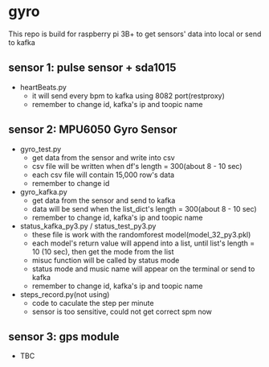 # gyro
This repo is build for raspberry pi 3B+ to get sensors' data into local or send to kafka
## sensor 1: pulse sensor + sda1015 
  * heartBeats.py
    - it will send every bpm to kafka using 8082 port(restproxy)
    - remember to change id, kafka's ip and toopic name
## sensor 2: MPU6050 Gyro Sensor
  * gyro_test.py
    - get data from the sensor and write into csv
    - csv file will be written when df's length = 300(about 8 - 10 sec)
    - each csv file will contain 15,000 row's data
    - remember to change id
  * gyro_kafka.py
    - get data from the sensor and send to kafka
    - data will be send when the list_dict's length = 300(about 8 - 10 sec)
    - remember to change id, kafka's ip and toopic name
  * status_kafka_py3.py / status_test_py3.py
    - these file is work with the randomforest model(model_32_py3.pkl)
    - each model's return value will append into a list,  until list's length = 10 (10 sec), then get the mode from the list
    - misuc function will be called by status mode
    - status mode and music name will appear on the terminal or send to kafka
    - remember to change id, kafka's ip and toopic name
  * steps_record.py(not using)
    - code to caculate the step per minute
    - sensor is too sensitive, could not get correct spm now
## sensor 3: gps module
  * TBC
